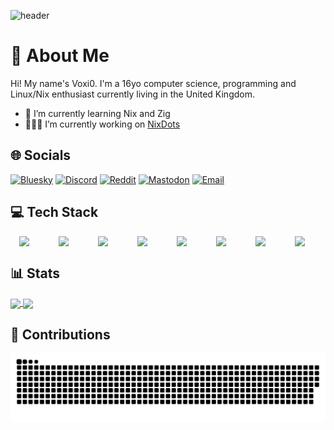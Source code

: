 <!-- Banner -->
![header](https://capsule-render.vercel.app/api?type=waving&color=gradient&height=100&section=header&text=🌃Voxi0&fontSize=50)

<!-- Introduction -->
# 💫 About Me
Hi! My name's Voxi0. I'm a 16yo computer science, programming and Linux/Nix enthusiast currently living in the United Kingdom.

- 🌱 I’m currently learning Nix and Zig
- 👨🏻‍💻 I’m currently working on [NixDots](https://github.com/Voxi0/NixDots)

## 🌐 Socials
[![Bluesky](https://img.shields.io/badge/bluesky-0285FF?logo=Bluesky&logoColor=%23FFFFFF)](https://bsky.app/profile/did:plc:4dx2v5iah2bvcwiglnyuvtvc)
[![Discord](https://img.shields.io/badge/Discord-%237289DA.svg?logo=discord&logoColor=white)](https://discord.gg/1016332310741799054)
[![Reddit](https://img.shields.io/badge/Reddit-%23FF4500.svg?logo=Reddit&logoColor=white)](https://reddit.com/user/derpJava) 
[![Mastodon](https://img.shields.io/badge/-MASTODON-%232B90D9?logo=mastodon&logoColor=white)](https://mastodon.social/@voxi0)
[![Email](https://img.shields.io/badge/Email-D14836?logo=gmail&logoColor=white)](mailto:alif200099@gmail.com)

## 💻 Tech Stack
<div align="center" style="display: flex; justify-content: space-around;">
	<img src="https://cdn.jsdelivr.net/gh/devicons/devicon@latest/icons/linux/linux-original.svg" width=35/>
	<img src="https://cdn.jsdelivr.net/gh/devicons/devicon@latest/icons/neovim/neovim-original.svg" width=35/>
	<img src="https://cdn.jsdelivr.net/gh/devicons/devicon@latest/icons/git/git-original.svg" width=35/>
	<img src="https://cdn.jsdelivr.net/gh/devicons/devicon@latest/icons/markdown/markdown-original.svg" width=35/>
	<img src="https://cdn.jsdelivr.net/gh/devicons/devicon@latest/icons/nixos/nixos-original.svg" width=35/>
	<img src="https://cdn.jsdelivr.net/gh/devicons/devicon@latest/icons/zig/zig-original.svg" width=35/>
	<img src="https://cdn.jsdelivr.net/gh/devicons/devicon@latest/icons/html5/html5-original.svg" width=35/>
	<img src="https://cdn.jsdelivr.net/gh/devicons/devicon@latest/icons/css3/css3-original.svg" width=35/>
</div>

<!-- Github statistics -->
## 📊 Stats
<a href="https://github.com/anuraghazra/github-readme-stats">
  <img height=200 align="center" src="https://github-readme-stats.vercel.app/api?username=voxi0&theme=radical&rank_icon=default&include_all_commits=false&border_radius=4&hide_border=true"/>
</a>
<a href="https://github.com/anuraghazra/convoychat">
  <img height=200 align="center" src="https://github-readme-stats.vercel.app/api/top-langs?username=voxi0&theme=radical&layout=compact&langs_count=8&card_width=320&border_radius=4&hide_border=true&hide_progress=false"/>
</a>

<!-- Snake animation -->
## 🐍 Contributions
![Snake GIF](https://github.com/Voxi0/Voxi0/blob/output/github-snake-dark.svg)
